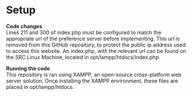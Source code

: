# Setup


**Code changes** <br>
Lines 211 and 300 of index.php must be configured to match the appropriate url of the preference server before implementing. This url is removed from this GitHub repository, to protect the public ip address used to access this website. An index.php, with the relevant url can be found on the SRC Linux Machine, located in opt/lampp/htdocs/index.php.


**Running the code** <br>
This repository is ran using XAMPP, an open-source cross-platform web server solution. Once installing the XAMPP environment, these files are placed in opt/lampp/htdocs.
